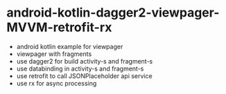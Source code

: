 # android-kotlin-dagger2-viewpager-MVVM-retrofit-rx

- android kotlin example for viewpager
- viewpager with fragments
- use dagger2 for build activity-s and fragment-s
- use databinding in activity-s and fragment-s
- use retrofit to call JSONPlaceholder api service
- use rx for async processing
